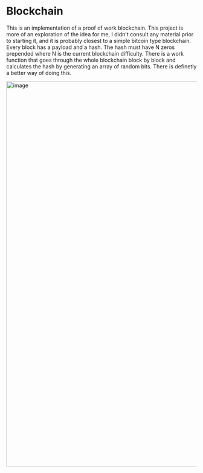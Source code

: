 # Blockchain

This is an implementation of a proof of work blockchain.
This project is more of an exploration of the idea for me, I didn't consult any material prior to starting it, and it is probably closest to a simple bitcoin type blockchain.
Every block has a payload and a hash. The hash must have N zeros prepended where N is the current blockchain difficulty.
There is a work function that goes through the whole blockchain block by block and calculates the hash by generating an array of random bits. There is definetly a better way of doing this.


<img width="1019" alt="image" src="https://user-images.githubusercontent.com/23063635/159838461-e1185cd6-9723-4c65-a8f7-280b369671ef.png">
